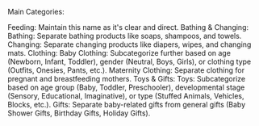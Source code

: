 Main Categories:

Feeding: Maintain this name as it's clear and direct.
Bathing & Changing:
Bathing: Separate bathing products like soaps, shampoos, and towels.
Changing: Separate changing products like diapers, wipes, and changing mats.
Clothing:
Baby Clothing: Subcategorize further based on age (Newborn, Infant, Toddler), gender (Neutral, Boys, Girls), or clothing type (Outfits, Onesies, Pants, etc.).
Maternity Clothing: Separate clothing for pregnant and breastfeeding mothers.
Toys & Gifts:
Toys: Subcategorize based on age group (Baby, Toddler, Preschooler), developmental stage (Sensory, Educational, Imaginative), or type (Stuffed Animals, Vehicles, Blocks, etc.).
Gifts: Separate baby-related gifts from general gifts (Baby Shower Gifts, Birthday Gifts, Holiday Gifts).
